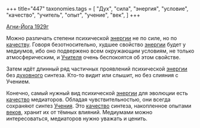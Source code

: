 +++
title="447"
taxonomies.tags = [
 "Дух",
 "сила",
 "энергия",
 "условие",
 "качество",
 "учитель",
 "опыт",
 "учение",
 "век",
]
+++

[Агни-Йога 1929г](/agni/1929)

Можно различать степени психической [энергии](/tags/энергия) не по силе, но по [качеству](/tags/[качество](/tags/качество)). Говоря безотносительно, худшее свойство [энергии](/tags/энергия) будет у медиумов, ибо оно подвержено всем окружающим условиям, не только атмосферическим, и [Учителя](/tags/учитель) очень беспокоятся об этом свойстве.   

Затем идёт длинный ряд частичных проявлений психической [энергии](/tags/энергия) без [духовного](/tags/Дух) синтеза. Кто-то видит или слышит, но без слияния с Учением.   

Конечно, самый нужный вид психической [энергии](/tags/энергия) для эволюции есть [качество](/tags/качество) медиаторов. Обладая чувствительностью, они всегда сохраняют синтез [Учения](/tags/учение). Это [качество](/tags/качество) синтеза, накопленное опытами [веков](/tags/век), хранит их от тёмных влияний. Медиумами можно интересоваться, медиаторов нужно уважать и ценить.